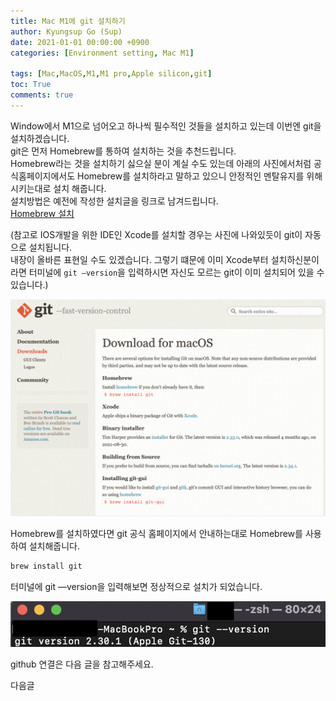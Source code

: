```yaml
---
title: Mac M1에 git 설치하기
author: Kyungsup Go (Sup)
date: 2021-01-01 00:00:00 +0900
categories: [Environment setting, Mac M1]

tags: [Mac,MacOS,M1,M1 pro,Apple silicon,git]
toc: True
comments: true
---
```


Window에서 M1으로 넘어오고 하나씩 필수적인 것들을 설치하고 있는데 이번엔 git을 설치하겠습니다.<br>
git은 먼저 Homebrew를 통하여 설치하는 것을 추천드립니다.<br>
Homebrew라는 것을 설치하기 싫으실 분이 계실 수도 있는데 아래의 사진에서처럼 공식홈페이지에서도 Homebrew를 설치하라고 말하고 있으니 안정적인 멘탈유지를 위해 시키는대로 설치 해줍니다.<br>
설치방법은 예전에 작성한 설치글을 링크로 남겨드립니다.<br> 
[Homebrew 설치](https://suppppppp.github.io/posts/Mac_m1_Homebrew_Install_ko/)

(참고로 IOS개발을 위한 IDE인 Xcode를 설치할 경우는 사진에 나와있듯이 git이 자동으로 설치됩니다.<br>내장이 올바른 표현일 수도 있겠습니다. 그렇기 떄문에 이미 Xcode부터 설치하신분이라면 터미널에 `git —version`을 입력하시면 자신도 모르는 git이 이미 설치되어 있을 수 있습니다.) 

![Untitled](/assets/img/environment_setting/mac/Mac_m1_git_install/Untitled_0.png)


Homebrew를 설치하였다면 git 공식 홈페이지에서 안내하는대로 Homebrew를 사용하여 설치해줍니다.

```zsh
brew install git
```

터미널에 git —version을 입력해보면 정상적으로 설치가 되었습니다.

![Untitled](/assets/img/environment_setting/mac/Mac_m1_git_install/Untitled_1.png)


github 연결은 다음 글을 참고해주세요.

다음글